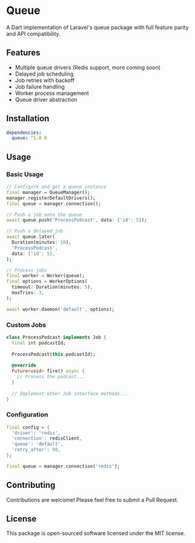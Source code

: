 # Queue

A Dart implementation of Laravel's queue package with full feature parity and API compatibility.

## Features

- Multiple queue drivers (Redis support, more coming soon)
- Delayed job scheduling
- Job retries with backoff
- Job failure handling
- Worker process management
- Queue driver abstraction

## Installation

```yaml
dependencies:
  queue: ^1.0.0
```

## Usage

### Basic Usage

```dart
// Configure and get a queue instance
final manager = QueueManager();
manager.registerDefaultDrivers();
final queue = manager.connection();

// Push a job onto the queue
await queue.push('ProcessPodcast', data: {'id': 5});

// Push a delayed job
await queue.later(
  Duration(minutes: 10),
  'ProcessPodcast',
  data: {'id': 5},
);

// Process jobs
final worker = Worker(queue);
final options = WorkerOptions(
  timeout: Duration(minutes: 5),
  maxTries: 3,
);

await worker.daemon('default', options);
```

### Custom Jobs

```dart
class ProcessPodcast implements Job {
  final int podcastId;
  
  ProcessPodcast(this.podcastId);
  
  @override
  Future<void> fire() async {
    // Process the podcast...
  }
  
  // Implement other Job interface methods...
}
```

### Configuration

```dart
final config = {
  'driver': 'redis',
  'connection': redisClient,
  'queue': 'default',
  'retry_after': 90,
};

final queue = manager.connection('redis');
```

## Contributing

Contributions are welcome! Please feel free to submit a Pull Request.

## License

This package is open-sourced software licensed under the MIT license.

